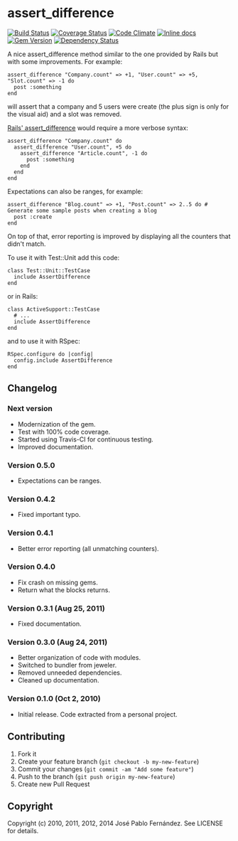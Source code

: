 # assert_difference

[![Build Status](https://travis-ci.org/pupeno/assert_difference.png?branch=master)](https://travis-ci.org/pupeno/assert_difference)
[![Coverage Status](https://coveralls.io/repos/pupeno/assert_difference/badge.png?branch=master)](https://coveralls.io/r/pupeno/assert_difference?branch=master)
[![Code Climate](https://codeclimate.com/github/pupeno/assert_difference.png)](https://codeclimate.com/github/pupeno/assert_difference)
[![Inline docs](http://inch-ci.org/github/pupeno/assert_difference.png)](http://inch-ci.org/github/pupeno/assert_difference)
[![Gem Version](https://badge.fury.io/rb/assert_difference.png)](http://badge.fury.io/rb/assert_difference)
[![Dependency Status](https://gemnasium.com/pupeno/assert_difference.svg)](https://gemnasium.com/pupeno/assert_difference)

A nice assert_difference method similar to the one provided by Rails but with some improvements. For example:

    assert_difference "Company.count" => +1, "User.count" => +5, "Slot.count" => -1 do
      post :something
    end

will assert that a company and 5 users were create (the plus sign is only for the visual aid) and a slot was removed.

[Rails' assert_difference](http://api.rubyonrails.org/classes/ActiveSupport/Testing/Assertions.html#method-i-assert_difference)
would require a more verbose syntax:

    assert_difference "Company.count" do
      assert_difference "User.count", +5 do
        assert_difference "Article.count", -1 do
          post :something
        end
      end
    end

Expectations can also be ranges, for example:

    assert_difference "Blog.count" => +1, "Post.count" => 2..5 do # Generate some sample posts when creating a blog
      post :create
    end

On top of that, error reporting is improved by displaying all the counters that didn't match.

To use it with Test::Unit add this code:

    class Test::Unit::TestCase
      include AssertDifference
    end

or in Rails:

    class ActiveSupport::TestCase
      # ...
      include AssertDifference
    end

and to use it with RSpec:

    RSpec.configure do |config|
      config.include AssertDifference
    end

## Changelog

### Next version
- Modernization of the gem.
- Test with 100% code coverage.
- Started using Travis-CI for continuous testing.
- Improved documentation.

### Version 0.5.0
- Expectations can be ranges.

### Version 0.4.2
- Fixed important typo.
### Version 0.4.1
- Better error reporting (all unmatching counters).

### Version 0.4.0
- Fix crash on missing gems.
- Return what the blocks returns.

### Version 0.3.1 (Aug 25, 2011)
- Fixed documentation.

### Version 0.3.0 (Aug 24, 2011)
- Better organization of code with modules.
- Switched to bundler from jeweler.
- Removed unneeded dependencies.
- Cleaned up documentation.

### Version 0.1.0 (Oct 2, 2010)
- Initial release. Code extracted from a personal project.

## Contributing

1. Fork it
2. Create your feature branch (`git checkout -b my-new-feature`)
3. Commit your changes (`git commit -am "Add some feature"`)
4. Push to the branch (`git push origin my-new-feature`)
5. Create new Pull Request


Copyright
---------

Copyright (c) 2010, 2011, 2012, 2014 José Pablo Fernández. See LICENSE for details.
